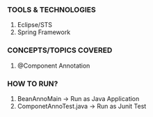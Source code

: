 ### TOOLS & TECHNOLOGIES
  1. Eclipse/STS
  2. Spring Framework

### CONCEPTS/TOPICS COVERED
  1. @Component Annotation

### HOW TO RUN?
  1. BeanAnnoMain -> Run as Java Application
  2. ComponetAnnoTest.java -> Run as Junit Test
